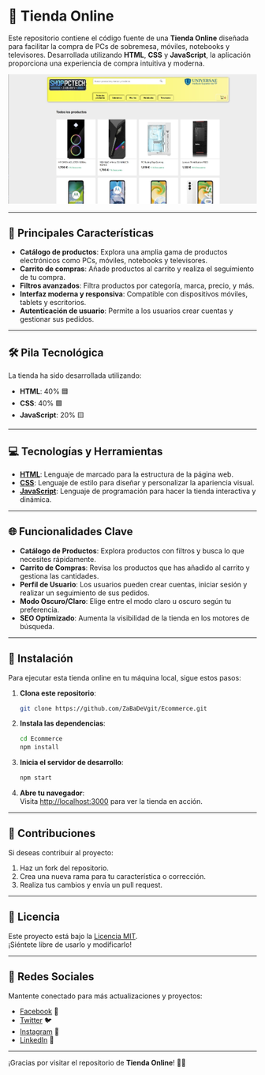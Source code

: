 # 🛒 Tienda Online

Este repositorio contiene el código fuente de una **Tienda Online** diseñada para facilitar la compra de PCs de sobremesa, móviles, notebooks y televisores. Desarrollada utilizando **HTML**, **CSS** y **JavaScript**, la aplicación proporciona una experiencia de compra intuitiva y moderna.

![Tienda Online](https://github.com/BalaZaStudio/Image-ScreenShot/blob/main/image-6.png)

---

## 🚀 Principales Características

- **Catálogo de productos**: Explora una amplia gama de productos electrónicos como PCs, móviles, notebooks y televisores.
- **Carrito de compras**: Añade productos al carrito y realiza el seguimiento de tu compra.
- **Filtros avanzados**: Filtra productos por categoría, marca, precio, y más.
- **Interfaz moderna y responsiva**: Compatible con dispositivos móviles, tablets y escritorios.
- **Autenticación de usuario**: Permite a los usuarios crear cuentas y gestionar sus pedidos.

---

## 🛠 Pila Tecnológica

La tienda ha sido desarrollada utilizando:

- **HTML**: 40% 🟦
- **CSS**: 40% 🟩
- **JavaScript**: 20% 🟨

---

## 💻 Tecnologías y Herramientas

- **[HTML](https://developer.mozilla.org/en-US/docs/Web/HTML)**: Lenguaje de marcado para la estructura de la página web.
- **[CSS](https://developer.mozilla.org/en-US/docs/Web/CSS)**: Lenguaje de estilo para diseñar y personalizar la apariencia visual.
- **[JavaScript](https://developer.mozilla.org/en-US/docs/Web/JavaScript)**: Lenguaje de programación para hacer la tienda interactiva y dinámica.

---

## 🌐 Funcionalidades Clave

- **Catálogo de Productos**: Explora productos con filtros y busca lo que necesites rápidamente.
- **Carrito de Compras**: Revisa los productos que has añadido al carrito y gestiona las cantidades.
- **Perfil de Usuario**: Los usuarios pueden crear cuentas, iniciar sesión y realizar un seguimiento de sus pedidos.
- **Modo Oscuro/Claro**: Elige entre el modo claro u oscuro según tu preferencia.
- **SEO Optimizado**: Aumenta la visibilidad de la tienda en los motores de búsqueda.

---

## 🔧 Instalación

Para ejecutar esta tienda online en tu máquina local, sigue estos pasos:

1. **Clona este repositorio**:

    ```bash
    git clone https://github.com/ZaBaDeVgit/Ecommerce.git
    ```

2. **Instala las dependencias**:

    ```bash
    cd Ecommerce
    npm install
    ```

3. **Inicia el servidor de desarrollo**:

    ```bash
    npm start
    ```

4. **Abre tu navegador**:  
   Visita [http://localhost:3000](http://localhost:3000) para ver la tienda en acción.

---

## 📝 Contribuciones

Si deseas contribuir al proyecto:

1. Haz un fork del repositorio.
2. Crea una nueva rama para tu característica o corrección.
3. Realiza tus cambios y envía un pull request.

---

## 📄 Licencia

Este proyecto está bajo la [Licencia MIT](https://opensource.org/licenses/MIT).  
¡Siéntete libre de usarlo y modificarlo!

---

## 📱 Redes Sociales

Mantente conectado para más actualizaciones y proyectos:

- [Facebook](https://facebook.com/) 📘
- [Twitter](https://twitter.com/) 🐦
- [Instagram](https://instagram.com/) 📸
- [LinkedIn](https://linkedin.com/in/) 💼

---

¡Gracias por visitar el repositorio de **Tienda Online**! 🌟🚀
